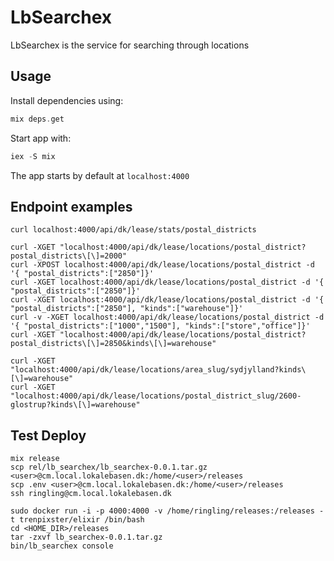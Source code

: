 # LbSearchex

LbSearchex is the service for searching through locations

## Usage

Install dependencies using:

```elixir
mix deps.get
```

Start app with:

```elixir
iex -S mix
```

The app starts by default at `localhost:4000`

## Endpoint examples

`curl localhost:4000/api/dk/lease/stats/postal_districts`

```
curl -XGET "localhost:4000/api/dk/lease/locations/postal_district?postal_districts\[\]=2000"
curl -XPOST localhost:4000/api/dk/lease/locations/postal_district -d '{ "postal_districts":["2850"]}'
curl -XGET localhost:4000/api/dk/lease/locations/postal_district -d '{ "postal_districts":["2850"]}'
curl -XGET localhost:4000/api/dk/lease/locations/postal_district -d '{ "postal_districts":["2850"], "kinds":["warehouse"]}'
curl -v -XGET localhost:4000/api/dk/lease/locations/postal_district -d '{ "postal_districts":["1000","1500"], "kinds":["store","office"]}'
curl -XGET "localhost:4000/api/dk/lease/locations/postal_district?postal_districts\[\]=2850&kinds\[\]=warehouse"

curl -XGET "localhost:4000/api/dk/lease/locations/area_slug/sydjylland?kinds\[\]=warehouse"
curl -XGET "localhost:4000/api/dk/lease/locations/postal_district_slug/2600-glostrup?kinds\[\]=warehouse"
```

## Test Deploy
```
mix release
scp rel/lb_searchex/lb_searchex-0.0.1.tar.gz <user>@cm.local.lokalebasen.dk:/home/<user>/releases
scp .env <user>@cm.local.lokalebasen.dk:/home/<user>/releases
ssh ringling@cm.local.lokalebasen.dk
```
```
sudo docker run -i -p 4000:4000 -v /home/ringling/releases:/releases -t trenpixster/elixir /bin/bash
cd <HOME_DIR>/releases
tar -zxvf lb_searchex-0.0.1.tar.gz
bin/lb_searchex console
```
